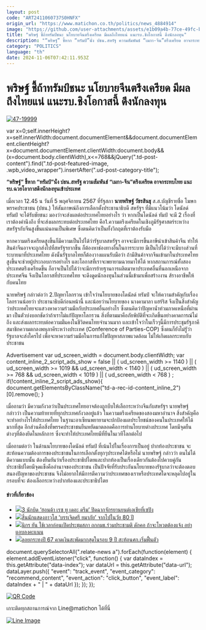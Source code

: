 ```yaml
---
layout: post
code: "ART2411060737S0HNFX"
origin_url: "https://www.matichon.co.th/politics/news_4884914"
image: "https://github.com/user-attachments/assets/e1b09a4b-77ce-49fc-b3e5-287b47e77c37"
title: "พริษฐ์ ชี้ถ้าทรัมป์ชนะ นโยบายจีนตรึงเครียด มีผลถึงไทยแน่ แนะรบ.ชิงโอกาสนี้ ดึงนักลงทุน"
description: "“พริษฐ์” ชี้หาก “ทรัมป์”นั่ง ปธน.สหรัฐ ความสัมพันธ์ “เมกา-จีน”ตรึงเครียด อาจกระทบไทย แนะรบ.ฉวยโอากาสดึงนักลงทุนเข้าประเทศ"
category: "POLITICS"
language: "th"
date: 2024-11-06T07:42:11.953Z
---
```


# พริษฐ์ ชี้ถ้าทรัมป์ชนะ นโยบายจีนตรึงเครียด มีผลถึงไทยแน่ แนะรบ.ชิงโอกาสนี้ ดึงนักลงทุน

[![](https://www.matichon.co.th/wp-content/uploads/2024/11/47-19999.jpg "47-19999")](https://www.matichon.co.th/wp-content/uploads/2024/11/47-19999.jpg)

var x=0;self.innerHeight?x=self.innerWidth:document.documentElement&&document.documentElement.clientHeight?x=document.documentElement.clientWidth:document.body&&(x=document.body.clientWidth),x<=768&&jQuery(".td-post-content").find(".td-post-featured-image, .wpb\_video\_wrapper").insertAfter(".ud-post-category-title");

**“พริษฐ์” ชี้หาก “ทรัมป์”นั่ง ปธน.สหรัฐ ความสัมพันธ์ “เมกา-จีน”ตรึงเครียด อาจกระทบไทย แนะรบ.ฉวยโอากาสดึงนักลงทุนเข้าประเทศ**

เมื่อเวลา 12.45 น วันที่ 5 พฤศจิกายน 2567 ที่รัฐสภา **นายพริษฐ์ วัชรสินธุ** ส.ส.บัญชีรายชื่อ โฆษกพรรคประชาชน (ปชน.) ให้สัมภาษณ์ถึงการเลือกตั้งประธานาธิบดี สหรัฐฯ ที่มีแนวโน้มว่า โดนัลด์ ทรัมป์ จะได้รับชัยชนะ มองว่าจะส่งผลต่อประเทศไทยอย่างไร ว่า หากเป็นโดนัลด์ ทัมป์ จะมี 2 เรื่องที่เราต้องคำนึงถึง ที่จะส่งผลกระทบต่อประเทศไทย คือ1.ความตรึงเครียดในเชิงภูมิรัฐศาสตร์ระหว่างสหรัฐฯกับจีนสูงขึ้นแน่นอนเป็นพิเศษ ซึ่งตนคิดว่าเป็นทั้งวิกฤตที่เราต้องรับมือ

หากความตรึงเครียดสูงขึ้นก็มีความเป็นไปได้ว่ารัฐบาลสหรัฐฯ อาจจะมีการขึ้นภาษีนำเข้าสินค้าจีน ทำให้สินค้าจีนอาจจะถูกส่งไปที่สหรัฐฯยากขึ้น ก็ต้องหาช่องทางอื่นในการระบาย มีเป็นไปได้ว่าจะมีบางส่วนที่ระบายมาที่ประเทศไทย ดังนั้นรัฐบาลไทยก็ต้องวางแผนรับมือว่า ถ้ามีสินค้าจากจีนเข้ามาในประเทศไทยสูงขึ้นจะช่วยผู้ประกอบการอย่างไร และโอกาสที่เราจะพยายามฉวยมาให้ได้ หากสถานการณ์ทั้งสองประเทศตรึงเครียดขึ้น ก็อาจเป็นไปได้ว่าจะมีการย้ายฐานการผลิตมาหาประเทศอื่นที่นอกเหนือจากประเทศจีน จึงเป็นโอกาสที่ประเทศไทย จะดึงดูดนักลงทุนในส่วนนี้เข้ามาเพื่อสร้างงาน ส้รางอาชีพให้กับคนไทย

นายพริษฐ์ กล่าวต่อว่า 2.ปัญหาโลกรวน เข้าใจว่านโยบายของโดนัลด์ ทรัมป์ จะให้ความสำคัญกับเรื่องโลกรวนน้อยว่า ประธานาธิบดีก่อนหน้านี้ และน้อยว่านโยบายของ นางคามาลา แฮร์ริส จึงเป็นสิ่งสำคัญว่าประเทศไทยจะแสวงหาความร่วมมือกับประเทศอื่นอย่างไร ซึ่งตนคิดว่าปัญหาน้ำท่วมภาคเหนือที่ผ่านมา เป็นตัวบ่งบอกชัดว่าถ้าเราไม่แก้ปัญหาโลกรวน สิ่งที่ตามมาคือภัยพิบัติที่จะเกิดขึ้นอย่างคาดการณ์ไม่ถึง และส่งผลกระทบต่อความมั่นคงในชีวิตคนไทยจำนวนมาก และเข้าใจว่าในเร็วๆนี้มีการประชุมรัฐภาคีสมาชิกความตกลงพหุภาคีระหว่างประเทศ (Conference of Parties-COP) ซึ่งตนก็ยังไม่รูัว่ารัฐบาลจะส่งใครไป เพื่อจะหาความร่วมมือในการแก้ไขปัญหาสภาพแวดล้อม ไม่ให้เกิดผลกระทบกับประชาชน

Advertisement var ud\_screen\_width = document.body.clientWidth; var content\_inline\_2\_script\_ads\_show = false || ( ud\_screen\_width >= 1140 ) || ( ud\_screen\_width >= 1019 && ud\_screen\_width < 1140 ) || ( ud\_screen\_width >= 768 && ud\_screen\_width < 1019 ) || ( ud\_screen\_width < 768 ) ; if(!content\_inline\_2\_script\_ads\_show){ document.getElementsByClassName("td-a-rec-id-content\_inline\_2")\[0\].remove(); }

เมื่อถามว่า มีความกังวลว่าเป็นประเทศไทยอาจต้องถูกบีบให้เลือกระหว่างจีนกับสหรัฐฯ นายพริษฐ์ กล่าวว่า เป็นความท้าทายที่ทุกประเทศกังวลอยู่แล้ว ในความตรึงเครียดของสองมหาอำนาจ สิ่งสำคัญคือจะทำอย่างไรให้ประเทศไทย ในฐานะอาเซียนพยายามจะปกป้องผลประโยชน์ของคนในประเทศให้ได้มากที่สุด อีกส่วนคือสิ่งที่พรรคประชาชนยืนหยัดมาตลอดคือการทำนโยบายต่างประเทศ โดยมีจุดยืนต่างๆที่ต้องยึดในหลักการ ซึ่งจะทำให้ประเทศไทยมีที่ยืนในเวทีโลกต่อไป

เมื่อถามต่อว่า ในด้านนโยบายของโดนัลด์ ทรัมป์ ที่เน้นไปในเรื่องการเป็นอยู่ ปากท้องประชาชน จะสะท้อนความต้องการของประชาชนในการเลือกตั้งทุกๆประเทศได้หรือไม่ นายพริษฐ์ กล่าวว่า ตนไม่ได้ตีความแบบนั้น ต้องยืนยันว่าเรื่องประชาธิปไตยและปากท้องเป็นเรื่องเดียวกันต้องไปควบคู่กัน ประชาธิปไตยมีจุดแข็งคืออำนาจของประชาชน เป็นปัจจัยที่รับประกันนโยบายของรัฐบาลว่าจะต้องตอบสนองปัญหาของประชาชน จึงไม่อยากให้มีการตีความว่าประเทศของเราหรือประเทศใดจะหลุดไปอยู่ในกรอบที่จะ ต้องเลือกระหว่างปากท้องและประชาธิปไตย

#### ข่าวที่เกี่ยวข้อง

*   [![](https://www.matichon.co.th/wp-content/uploads/2024/11/11-46.jpg)3 นักบิด ‘ฮอนด้า เรซ ทู เดอะ ดรีม’ ปิดฉากจักรยานยนต์เอเชียที่เซปัง](https://www.matichon.co.th/sport-slide/news_4885012)
*   [![](https://www.matichon.co.th/wp-content/uploads/2024/11/F288ED46-B9BC-47BA-845E-4C524A63F91E.jpeg)สิ้นนักแสดงอาวุโส ‘บรรเจิดศรี ยมาภัย’ จากไปในวัย 80 ปี](https://www.matichon.co.th/entertainment/news_4884994)
*   [![](https://www.matichon.co.th/wp-content/uploads/2024/11/kk728.jpg)นิกร ยัน ใช้เวลาก่อนเปิดประชุมสภา ถกกมธ.ร่วมประชามติ ดักคอ ถ้าจะโหวตต้องแจ้ง อย่าแอบลงคะแนน](https://www.matichon.co.th/politics/news_4884960)
*   [![](https://www.matichon.co.th/wp-content/uploads/2023/11/ปก-ลอยกระทง-1.jpg)ลอยกระทงปี 67 คาดเงินสะพัดมากสุดในรอบ 9 ปี สะท้อนศก.เริ่มฟื้นตัว](https://www.matichon.co.th/economy/news_4884946)

document.querySelectorAll(".relate-news a").forEach(function(element) { element.addEventListener("click", function() { var dataIndex = this.getAttribute("data-index"); var dataUrl = this.getAttribute("data-url"); dataLayer.push({ "event": "track\_event", "event\_category": "recommend\_content", "event\_action": "click\_button", "event\_label": dataIndex + " | " + dataUrl }); }); });

[![QR Code](https://www.matichon.co.th/wp-content/uploads/2023/07/wob1371z.jpg)](https://lin.ee/ht0nDxX)

เกาะติดทุกสถานการณ์จาก Line@matichon ได้ที่นี่

[![Line Image](https://www.matichon.co.th/wp-content/uploads/2023/07/th.png)](https://lin.ee/ht0nDxX)
